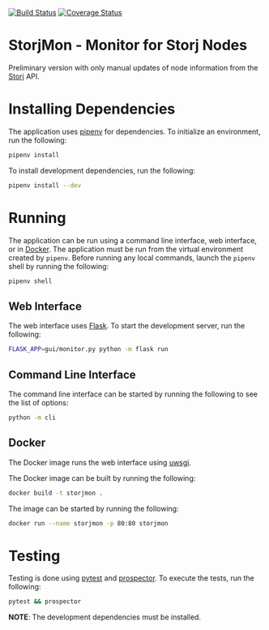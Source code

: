 [![Build Status](https://travis-ci.org/cabarnes/storjmon.svg?branch=master)](https://travis-ci.org/cabarnes/storjmon)
[![Coverage Status](https://coveralls.io/repos/github/cabarnes/storjmon/badge.svg?branch=master)](https://coveralls.io/github/cabarnes/storjmon?branch=master)
# StorjMon - Monitor for Storj Nodes
Preliminary version with only manual updates of node information from the [Storj](https://storj.io/) API.

# Installing Dependencies
The application uses [pipenv](https://pipenv.readthedocs.io/en/latest/) for dependencies. To initialize an environment, run the following:
```sh
pipenv install
```
To install development dependencies, run the following:
```sh
pipenv install --dev
```
# Running
The application can be run using a command line interface, web interface, or in [Docker](https://www.docker.com/). The application must be run from the virtual environment created by `pipenv`. Before running any local commands, launch the `pipenv` shell by running the following:
```sh
pipenv shell
```
## Web Interface
The web interface uses [Flask](http://flask.pocoo.org/). To start the development server, run the following:
```sh
FLASK_APP=gui/monitor.py python -m flask run
```
## Command Line Interface
The command line interface can be started by running the following to see the list of options:
```sh
python -m cli
```
## Docker
The Docker image runs the web interface using [uwsgi](https://uwsgi-docs.readthedocs.io/en/latest/).

The Docker image can be built by running the following:
```sh
docker build -t storjmon .
```
The image can be started by running the following:
```sh
docker run --name storjmon -p 80:80 storjmon
```
# Testing
Testing is done using [pytest](https://docs.pytest.org/en/latest/) and [prospector](https://prospector.landscape.io/en/master/). To execute the tests, run the following:
```sh
pytest && prospector
```
**NOTE**: The development dependencies must be installed.
